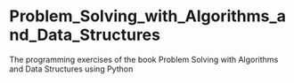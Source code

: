 # Problem_Solving_with_Algorithms_and_Data_Structures
The programming exercises of the book Problem Solving with Algorithms and Data Structures using Python
